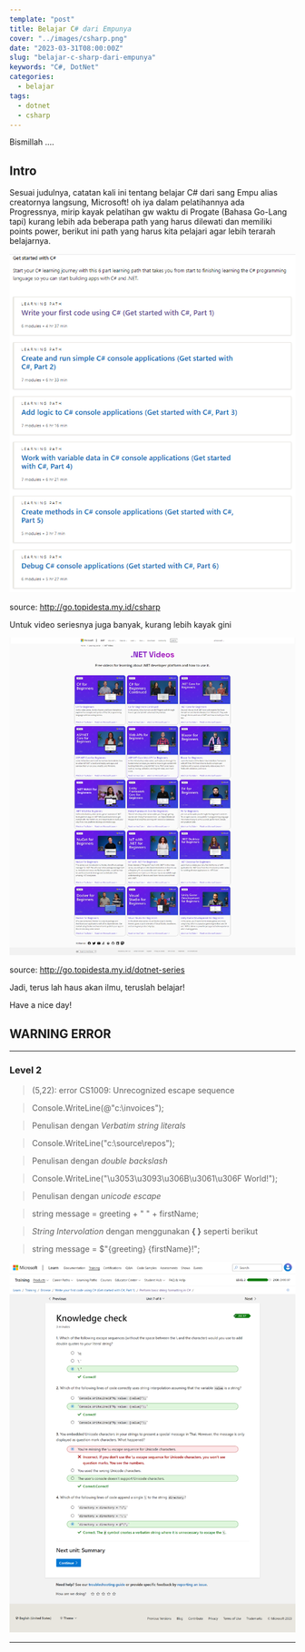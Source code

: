 ```yaml
---
template: "post"
title: Belajar C# dari Empunya
cover: "../images/csharp.png"
date: "2023-03-31T08:00:00Z"
slug: "belajar-c-sharp-dari-empunya"
keywords: "C#, DotNet"
categories:
  - belajar
tags:
  - dotnet
  - csharp
---
```


Bismillah ....

## Intro

Sesuai judulnya, catatan kali ini tentang belajar C# dari sang Empu alias creatornya langsung, Microsoft! oh iya dalam pelatihannya ada Progressnya, mirip kayak pelatihan gw waktu di Progate (Bahasa Go-Lang tapi) kurang lebih ada beberapa path yang harus dilewati dan memiliki points power, berikut ini path yang harus kita pelajari agar lebih terarah belajarnya.

![C# Learning Path](../images/csharppath.png)

source: http://go.topidesta.my.id/csharp

Untuk video seriesnya juga banyak, kurang lebih kayak gini

![C# Learning](../images/dotnetseries.png)

source: http://go.topidesta.my.id/dotnet-series

Jadi, terus lah haus akan ilmu, teruslah belajar!

Have a nice day!

## WARNING ERROR

---

### Level 2

> (5,22): error CS1009: Unrecognized escape sequence

> Console.WriteLine(@"c:\invoices");

> Penulisan dengan *Verbatim string literals*

> Console.WriteLine("c:\\source\\repos");

> Penulisan dengan *double backslash*

> Console.WriteLine("\u3053\u3093\u306B\u3061\u306F World!");

> Penulisan dengan *unicode escape*

> string message = greeting + " " +  firstName;

> *String Intervolation* dengan menggunakan **{ }** seperti berikut

> string message = $"{greeting} {firstName}!";

![Level 2](../images/level2.png)

---

